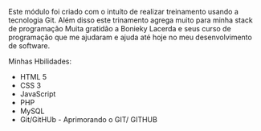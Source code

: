 Este módulo foi criado com o intuíto de realizar treinamento usando a tecnologia Git.
Além disso este trinamento agrega muito para minha stack de programação
Muita gratidão a Bonieky Lacerda e seus curso de programação que me ajudaram e ajuda até hoje no meu desenvolvimento de software.

Minhas Hbilidades:
 - HTML 5
 - CSS 3
 - JavaScript
 - PHP
 - MySQL
 - Git/GitHUb - Aprimorando o GIT/ GITHUB
 

